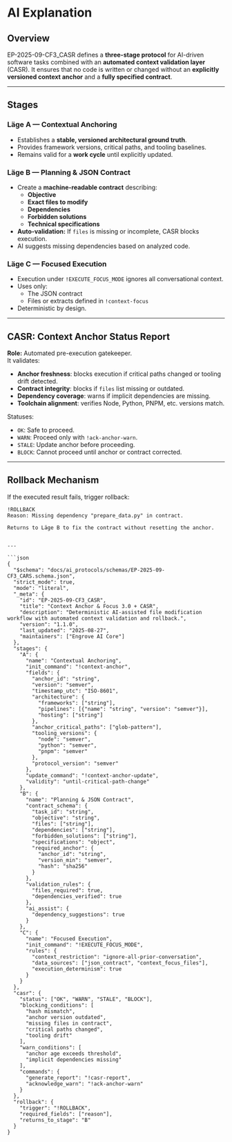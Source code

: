 <!--
EP-2025-09-CF3 + CASR
=====================
"Context Anchor & Focus 3.0 + Context Anchor Status Report"

Purpose:
--------
This protocol defines a deterministic, semi-autonomous workflow for AI-assisted
development and file modification. It eliminates contextual inertia, hallucinations,
and misaligned architectural assumptions by enforcing strict separation between:

- **Context Anchoring (Läge A)**: Long-lived architectural grounding.
- **Planning & JSON Contracts (Läge B)**: Machine-readable task specification.
- **Focused Execution (Läge C)**: Deterministic execution under sterile context.
- **CASR**: Automated validation of anchor freshness, dependencies, and tooling.

Design Goals:
-------------
- Guarantee reproducible results even across sessions.
- Provide machine-verifiable contracts.
- Block unsafe execution if anchors are stale or incomplete.
- Automate context validation, reducing human error.
- Introduce rollback and dependency-suggestion mechanisms for resilience.

Applies to:
-----------
- AI-assisted code generation
- File refactoring
- Multi-step project modifications

Last updated: 2025-08-27
-->

# **AI Explanation**

## **Overview**
EP-2025-09-CF3_CASR defines a **three-stage protocol** for AI-driven software tasks combined with an **automated context validation layer** (CASR). It ensures that no code is written or changed without an **explicitly versioned context anchor** and a **fully specified contract**.

---

## **Stages**

### **Läge A — Contextual Anchoring**
- Establishes a **stable, versioned architectural ground truth**.
- Provides framework versions, critical paths, and tooling baselines.
- Remains valid for a **work cycle** until explicitly updated.

### **Läge B — Planning & JSON Contract**
- Create a **machine-readable contract** describing:
  - **Objective**
  - **Exact files to modify**
  - **Dependencies**
  - **Forbidden solutions**
  - **Technical specifications**
- **Auto-validation:** If `files` is missing or incomplete, CASR blocks execution.
- AI suggests missing dependencies based on analyzed code.

### **Läge C — Focused Execution**
- Execution under `!EXECUTE_FOCUS_MODE` ignores all conversational context.
- Uses only:
  - The JSON contract
  - Files or extracts defined in `!context-focus`
- Deterministic by design.

---

## **CASR: Context Anchor Status Report**

**Role:** Automated pre-execution gatekeeper.  
It validates:

- **Anchor freshness**: blocks execution if critical paths changed or tooling drift detected.
- **Contract integrity**: blocks if `files` list missing or outdated.
- **Dependency coverage**: warns if implicit dependencies are missing.
- **Toolchain alignment**: verifies Node, Python, PNPM, etc. versions match.

Statuses:
- `OK`: Safe to proceed.
- `WARN`: Proceed only with `!ack-anchor-warn`.
- `STALE`: Update anchor before proceeding.
- `BLOCK`: Cannot proceed until anchor or contract corrected.

---

## **Rollback Mechanism**

If the executed result fails, trigger rollback:

```text
!ROLLBACK
Reason: Missing dependency "prepare_data.py" in contract.

Returns to Läge B to fix the contract without resetting the anchor.


---

```json
{
  "$schema": "docs/ai_protocols/schemas/EP-2025-09-CF3_CARS.schema.json",
  "strict_mode": true,
  "mode": "literal",
  "_meta": {
    "id": "EP-2025-09-CF3_CASR",
    "title": "Context Anchor & Focus 3.0 + CASR",
    "description": "Deterministic AI-assisted file modification workflow with automated context validation and rollback.",
    "version": "1.1.0",
    "last_updated": "2025-08-27",
    "maintainers": ["Engrove AI Core"]
  },
  "stages": {
    "A": {
      "name": "Contextual Anchoring",
      "init_command": "!context-anchor",
      "fields": {
        "anchor_id": "string",
        "version": "semver",
        "timestamp_utc": "ISO-8601",
        "architecture": {
          "frameworks": ["string"],
          "pipelines": [{"name": "string", "version": "semver"}],
          "hosting": ["string"]
        },
        "anchor_critical_paths": ["glob-pattern"],
        "tooling_versions": {
          "node": "semver",
          "python": "semver",
          "pnpm": "semver"
        },
        "protocol_version": "semver"
      },
      "update_command": "!context-anchor-update",
      "validity": "until-critical-path-change"
    },
    "B": {
      "name": "Planning & JSON Contract",
      "contract_schema": {
        "task_id": "string",
        "objective": "string",
        "files": ["string"],
        "dependencies": ["string"],
        "forbidden_solutions": ["string"],
        "specifications": "object",
        "required_anchor": {
          "anchor_id": "string",
          "version_min": "semver",
          "hash": "sha256"
        }
      },
      "validation_rules": {
        "files_required": true,
        "dependencies_verified": true
      },
      "ai_assist": {
        "dependency_suggestions": true
      }
    },
    "C": {
      "name": "Focused Execution",
      "init_command": "!EXECUTE_FOCUS_MODE",
      "rules": {
        "context_restriction": "ignore-all-prior-conversation",
        "data_sources": ["json_contract", "context_focus_files"],
        "execution_determinism": true
      }
    }
  },
  "casr": {
    "status": ["OK", "WARN", "STALE", "BLOCK"],
    "blocking_conditions": [
      "hash mismatch",
      "anchor version outdated",
      "missing files in contract",
      "critical paths changed",
      "tooling drift"
    ],
    "warn_conditions": [
      "anchor age exceeds threshold",
      "implicit dependencies missing"
    ],
    "commands": {
      "generate_report": "!casr-report",
      "acknowledge_warn": "!ack-anchor-warn"
    }
  },
  "rollback": {
    "trigger": "!ROLLBACK",
    "required_fields": ["reason"],
    "returns_to_stage": "B"
  }
}
```

